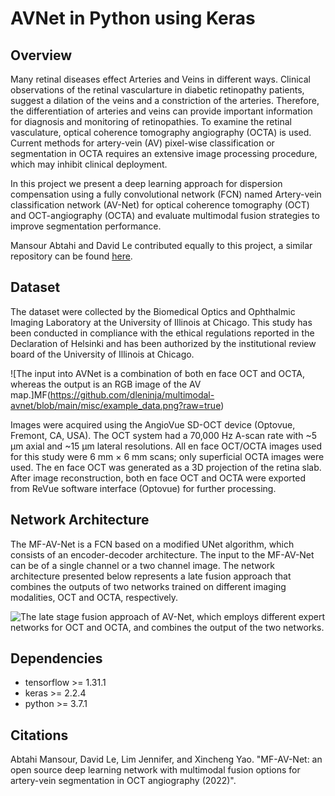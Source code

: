 AVNet in Python using Keras
===============================================================

Overview
------------
Many retinal diseases effect Arteries and Veins in different ways. Clinical observations of the retinal vascularture in diabetic retinopathy patients, suggest a dilation of the veins and a constriction of the arteries. Therefore, the differentiation of arteries and veins can provide important information for diagnosis and monitoring of retinopathies. To examine the retinal vasculature, optical coherence tomography angiography (OCTA) is used. Current methods for artery-vein (AV) pixel-wise classification or segmentation in OCTA requires an extensive image processing procedure, which may inhibit clinical deployment.

In this project we present a deep learning approach for dispersion compensation using a fully convolutional network (FCN)
named Artery-vein classification network (AV-Net) for optical coherence tomography (OCT) and OCT-angiography (OCTA) and evaluate multimodal fusion strategies to improve segmentation performance.

Mansour Abtahi and David Le contributed equally to this project, a similar repository can be found [here](https://github.com/mansour2002/multimodal-avnet).

Dataset
------------
The dataset were collected by the Biomedical Optics and Ophthalmic Imaging Laboratory at the University of Illinois at Chicago. This study has been conducted in compliance with the ethical regulations reported in the Declaration of Helsinki and has been authorized by the institutional review board of the University of Illinois at Chicago.

![The input into AVNet is a combination of both en face OCT and OCTA, whereas the output is an RGB image of the AV map.]MF(https://github.com/dleninja/multimodal-avnet/blob/main/misc/example_data.png?raw=true)

Images were acquired using the AngioVue SD-OCT device (Optovue, Fremont, CA, USA). The OCT system had a 70,000 Hz A-scan rate with ~5 μm axial and ~15 μm lateral resolutions. All en face OCT/OCTA images used for this study were 6 mm × 6 mm scans; only superficial OCTA images were used. The en face OCT was generated as a 3D projection of the retina slab. After image reconstruction, both en face OCT and OCTA were exported from ReVue software interface (Optovue) for further processing.

Network Architecture
------------
The MF-AV-Net is a FCN based on a modified UNet algorithm, which consists of an encoder-decoder architecture. The input to the MF-AV-Net can be of a single channel or a two channel image. The network architecture presented below represents a late fusion approach that combines the outputs of two networks trained on different imaging modalities, OCT and OCTA, respectively.

![The late stage fusion approach of AV-Net, which employs different expert networks for OCT and OCTA, and combines the output of the two networks.](https://github.com/dleninja/multimodal-avnet/blob/main/misc/figure_Late_fusion.png?raw=true)

Dependencies
------------
- tensorflow >= 1.31.1
- keras >= 2.2.4
- python >= 3.7.1

Citations
------------
Abtahi Mansour, David Le, Lim Jennifer, and Xincheng Yao.
"MF-AV-Net: an open source deep learning network with multimodal fusion options for artery-vein segmentation in OCT angiography (2022)".

